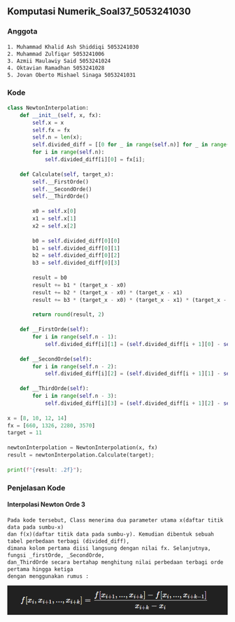 ## Komputasi Numerik_Soal37_5053241030


### Anggota
    1. Muhammad Khalid Ash Shiddiqi 5053241030
    2. Muhammad Zulfiqar 5053241006
    3. Azmii Maulawiy Said 5053241024
    4. Oktavian Ramadhan 5053241028
    5. Jovan Oberto Mishael Sinaga 5053241031

### Kode
```python
class NewtonInterpolation:
    def __init__(self, x, fx):
        self.x = x
        self.fx = fx
        self.n = len(x);
        self.divided_diff = [[0 for _ in range(self.n)] for _ in range(self.n)]
        for i in range(self.n):
            self.divided_diff[i][0] = fx[i];

    def Calculate(self, target_x):
        self.__FirstOrde()
        self.__SecondOrde()
        self.__ThirdOrde()

        x0 = self.x[0]
        x1 = self.x[1]
        x2 = self.x[2]

        b0 = self.divided_diff[0][0]
        b1 = self.divided_diff[0][1]
        b2 = self.divided_diff[0][2]
        b3 = self.divided_diff[0][3]

        result = b0
        result += b1 * (target_x - x0)
        result += b2 * (target_x - x0) * (target_x - x1)
        result += b3 * (target_x - x0) * (target_x - x1) * (target_x - x2)

        return round(result, 2)

    def __FirstOrde(self):
        for i in range(self.n - 1):
            self.divided_diff[i][1] = (self.divided_diff[i + 1][0] - self.divided_diff[i][0]) / (self.x[i + 1] - self.x[i])

    def __SecondOrde(self):
        for i in range(self.n - 2):
            self.divided_diff[i][2] = (self.divided_diff[i + 1][1] - self.divided_diff[i][1]) / (self.x[i + 2] - self.x[i])

    def __ThirdOrde(self):
        for i in range(self.n - 3):
            self.divided_diff[i][3] = (self.divided_diff[i + 1][2] - self.divided_diff[i][2]) / (self.x[i + 3] - self.x[i])

x = [8, 10, 12, 14]
fx = [660, 1326, 2280, 3570]
target = 11

newtonInterpolation = NewtonInterpolation(x, fx)
result = newtonInterpolation.Calculate(target);

print(f"{result: .2f}");
```


### Penjelasan Kode
#### Interpolasi Newton Orde 3 
    Pada kode tersebut, Class menerima dua parameter utama x(daftar titik data pada sumbu-x) 
    dan f(x)(daftar titik data pada sumbu-y). Kemudian dibentuk sebuah tabel perbedaan terbagi (divided_diff), 
    dimana kolom pertama diisi langsung dengan nilai fx. Selanjutnya, fungsi _firstOrde, _SecondOrde, 
    dan_ThirdOrde secara bertahap menghitung nilai perbedaan terbagi orde pertama hingga ketiga 
    dengan menggunakan rumus :
    
![Gambar 1 - Rumus Newton](image-1.png)
